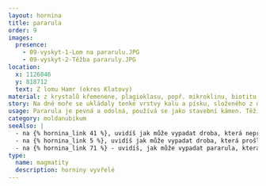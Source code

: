 ```yaml
---
layout: hornina
title: pararula
order: 9
images:
  presence:
    - 09-vyskyt-1-Lom na pararulu.JPG
    - 09-vyskyt-2-Těžba pararuly.JPG
location:
  x: 1126046
  y: 818712
  text: Z lomu Hamr (okres Klatovy)
material: z krystalů křemenene, plagioklasu, popř. mikroklinu, biotitu a amfibolu, nepravidelně se střídají tmavé biotiticko-amfibolické pásky a šedobílé křemenno-živcové pásky.
story: Na dně moře se ukládaly tenké vrstvy kalu a písku, složeného z drobounkých úlomků starších hornin. Zpevněním sedimentů vzniklo souvrství drob a břidlic. Při variském vrásnění byly vrstvy sedimentů zprohýbány do vrás a zatlačeny do hloubky několika kilometrů. Do jejich blízkosti proniklo žhavé magma, z kterého vznikl granodiorit, který patří k středočeskému plutonickému komplexu. Vrstvy drob se v blízkosti magmatu tak ohřály, že začaly růst nové minerály a struktura horniny se přizpůsobila vysokému tlaku a teplotě - vznikla pararula. Ohřívání pokračovalo, až se některé minerály (hlavně křemen a živec) začaly tavit a vytvořily v hornině světlé žilky. Mnohem později se díky erozi hornina opět dostala na povrch Země.
usage: Pararula je pevná a odolná, používá se jako stavební kámen. Těží se v lomu, drtí se na menší kousky, které se pak třídí podle velikosti. Přidává se do betonových a asfaltových směsí pro stavební účely.
category: moldanubikum
seeAlso: |
  - na {% hornina_link 41 %}, uvidíš jak může vypadat droba, která neprošla metamorfózou
  - na {% hornina_link 5 %}, uvidíš jak může vypadat droba, která prošla metamorfózou při mnohem nižší teplotě
  - na {% hornina_link 71 %} - uvidíš, jak může vypadat pararula, která zažila vyšší teplotu než já a z větší části se roztavila - stala se migmatitem
type:
  name: magmatity
  description: horniny vyvřelé
---
```


